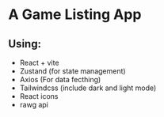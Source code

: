 # A Game Listing App

## Using:
- React + vite
- Zustand (for state management)
- Axios (For data fecthing)
- Tailwindcss (include dark and light mode)
- React icons
- rawg api